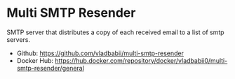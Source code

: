 # Multi SMTP Resender

SMTP server that distributes a copy of each received email to a list of smtp servers.

* Github: https://github.com/vladbabii/multi-smtp-resender
* Docker Hub: https://hub.docker.com/repository/docker/vladbabii0/multi-smtp-resender/general


